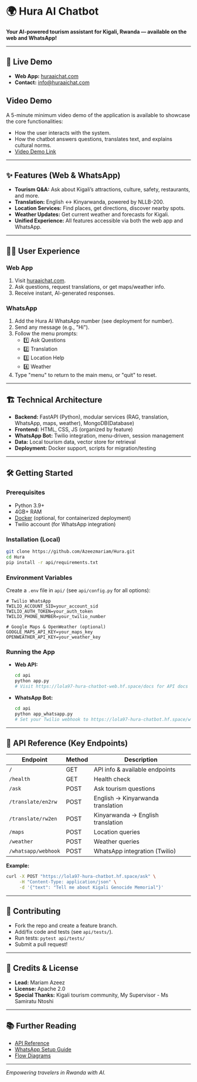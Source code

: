 # 🌍 Hura AI Chatbot

**Your AI-powered tourism assistant for Kigali, Rwanda — available on the web and WhatsApp!**

---

## 🚀 Live Demo

- **Web App:** [huraaichat.com](https://huraaichat.com)
- **Contact:** info@huraaichat.com

## Video Demo

A 5-minute minimum video demo of the application is available to showcase the core functionalities:

- How the user interacts with the system.
- How the chatbot answers questions, translates text, and explains cultural norms.
- [Video Demo Link](https://drive.google.com/drive/folders/1BQ2yAP6d5eGcBhZacCWorZS2LvhQQWA8?usp=sharing)

---

## ✨ Features (Web & WhatsApp)

- **Tourism Q&A:** Ask about Kigali’s attractions, culture, safety, restaurants, and more.
- **Translation:** English ↔ Kinyarwanda, powered by NLLB-200.
- **Location Services:** Find places, get directions, discover nearby spots.
- **Weather Updates:** Get current weather and forecasts for Kigali.
- **Unified Experience:** All features accessible via both the web app and WhatsApp.

---

## 🧑‍💻 User Experience

### Web App

1. Visit [huraaichat.com](https://huraaichat.com).
2. Ask questions, request translations, or get maps/weather info.
3. Receive instant, AI-generated responses.

### WhatsApp

1. Add the Hura AI WhatsApp number (see deployment for number).
2. Send any message (e.g., "Hi").
3. Follow the menu prompts:
   - 1️⃣ Ask Questions
   - 2️⃣ Translation
   - 3️⃣ Location Help
   - 4️⃣ Weather
4. Type "menu" to return to the main menu, or "quit" to reset.

---

## 🏗️ Technical Architecture

- **Backend:** FastAPI (Python), modular services (RAG, translation, WhatsApp, maps, weather), MongoDB(Database)
- **Frontend:** HTML, CSS, JS (organized by feature)
- **WhatsApp Bot:** Twilio integration, menu-driven, session management
- **Data:** Local tourism data, vector store for retrieval
- **Deployment:** Docker support, scripts for migration/testing

---

## 🛠️ Getting Started

### Prerequisites

- Python 3.9+
- 4GB+ RAM
- [Docker](https://www.docker.com/) (optional, for containerized deployment)
- Twilio account (for WhatsApp integration)

### Installation (Local)

```bash
git clone https://github.com/Azeezmariam/Hura.git
cd Hura
pip install -r api/requirements.txt
```

### Environment Variables

Create a `.env` file in `api/` (see `api/config.py` for all options):

```
# Twilio WhatsApp
TWILIO_ACCOUNT_SID=your_account_sid
TWILIO_AUTH_TOKEN=your_auth_token
TWILIO_PHONE_NUMBER=your_twilio_number

# Google Maps & OpenWeather (optional)
GOOGLE_MAPS_API_KEY=your_maps_key
OPENWEATHER_API_KEY=your_weather_key
```

### Running the App

- **Web API:**
  ```bash
  cd api
  python app.py
  # Visit https://lola97-hura-chatbot-web.hf.space/docs for API docs
  ```
- **WhatsApp Bot:**
  ```bash
  cd api
  python app_whatsapp.py
  # Set your Twilio webhook to https://lola97-hura-chatbot.hf.space/whatsapp/webhook
  ```

---

## 📡 API Reference (Key Endpoints)

| Endpoint            | Method | Description                       |
| ------------------- | ------ | --------------------------------- |
| `/`                 | GET    | API info & available endpoints    |
| `/health`           | GET    | Health check                      |
| `/ask`              | POST   | Ask tourism questions             |
| `/translate/en2rw`  | POST   | English → Kinyarwanda translation |
| `/translate/rw2en`  | POST   | Kinyarwanda → English translation |
| `/maps`             | POST   | Location queries                  |
| `/weather`          | POST   | Weather queries                   |
| `/whatsapp/webhook` | POST   | WhatsApp integration (Twilio)     |

**Example:**

```bash
curl -X POST "https://lola97-hura-chatbot.hf.space/ask" \
     -H "Content-Type: application/json" \
     -d '{"text": "Tell me about Kigali Genocide Memorial"}'
```

---

## 🤝 Contributing

- Fork the repo and create a feature branch.
- Add/fix code and tests (see `api/tests/`).
- Run tests: `pytest api/tests/`
- Submit a pull request!

---

## 📝 Credits & License

- **Lead:** Mariam Azeez
- **License:** Apache 2.0
- **Special Thanks:** Kigali tourism community, My Supervisor - Ms Samiratu Ntoshi

---

## 📚 Further Reading

- [API Reference](api/docs/API_REFERENCE.md)
- [WhatsApp Setup Guide](api/docs/WHATSAPP_SETUP_GUIDE.md)
- [Flow Diagrams](api/docs/WHATSAPP_FLOW_DIAGRAM.md)

---

_Empowering travelers in Rwanda with AI._
